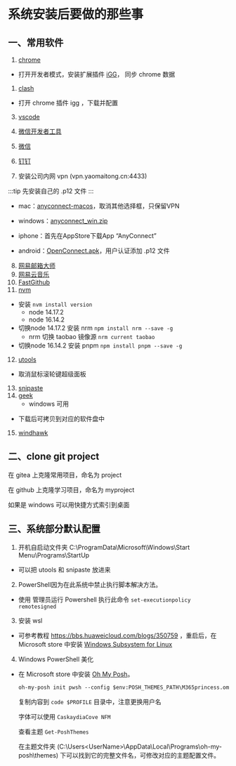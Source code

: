 # 系统安装后要做的那些事

## 一、常用软件

1. [chrome](https://chrome.google.com)

- 打开开发者模式，安装扩展插件 [iGG](https://iguge.xyz/)， 同步 chrome 数据

1. [clash](https://github.com/Fndroid/clash_for_windows_pkg/releases/download/0.20.15/Clash.for.Windows.Setup.0.20.15.exe)

- 打开 chrome 插件 igg ，下载并配置

3. [vscode](https://code.visualstudio.com/)
4. [微信开发者工具](https://developers.weixin.qq.com/miniprogram/dev/devtools/download.html)

5. [微信](https://weixin.qq.com/)
6. [钉钉](https://page.dingtalk.com/wow/z/dingtalk/simple/ddhomedownlaod#/)
7. 安装公司内网 vpn (vpn.yaomaitong.cn:4433)

:::tip 
先安装自己的 .p12 文件
:::

- mac：[anyconnect-macos](https://cdnfile.yaomaitong.cn/vpn/anyconnect-macos-4.9.04053.dmg)，取消其他选择框，只保留VPN

- windows：[anyconnect_win.zip](https://cdnfile.yaomaitong.cn/vpn/anyconnect_win.zip)

- iphone：首先在AppStore下载App “AnyConnect”
- android：[OpenConnect.apk](https://cdnfile.yaomaitong.cn/vpn/OpenConnect-1.15-1152.apk)，用户认证添加 .p12 文件

8. [网易邮箱大师](https://dashi.163.com/)
9. [网易云音乐](https://music.163.com/#/download)
10. [FastGithub](https://github.com/dotnetcore/FastGithub)
11. [nvm](https://github.com/coreybutler/nvm-windows)

- 安装 `nvm install version`
    - node 14.17.2
    - node 16.14.2
- 切换node 14.17.2 安装 nrm `npm install nrm --save -g`
    - nrm 切换 taobao 镜像源 `nrm current taobao`
- 切换node 16.14.2 安装 pnpm `npm install pnpm --save -g`

12. [utools](https://www.u.tools/)

- 取消鼠标滚轮键超级面板

13. [snipaste](https://zh.snipaste.com/)
14. [geek](https://geekuninstaller.com/download)
    - windows 可用

- 下载后可拷贝到对应的软件盘中

15. [windhawk](https://windhawk.net/)


## 二、clone git project

在 gitea 上克隆常用项目，命名为 project

在 github 上克隆学习项目，命名为 myproject


如果是 windows 可以用快捷方式索引到桌面


## 三、系统部分默认配置

1. 开机自启动文件夹 C:\ProgramData\Microsoft\Windows\Start Menu\Programs\StartUp
- 可以把 utools 和 snipaste 放进来
2. PowerShell因为在此系统中禁止执行脚本解决方法。
- 使用 管理员运行  Powershell 执行此命令 `set-executionpolicy remotesigned`
3. 安装 wsl 
- 可参考教程 https://bbs.huaweicloud.com/blogs/350759 ，重启后，在 Microsoft store 中安装 [Windows Subsystem for Linux](https://apps.microsoft.com/store/detail/windows-subsystem-for-linux/9P9TQF7MRM4R)

4. Windows PowerShell 美化
- 在 Microsoft store 中安装 [Oh My Posh](https://ohmyposh.dev/)。
    ```txt
    oh-my-posh init pwsh --config $env:POSH_THEMES_PATH\M365princess.omp.json | Invoke-Expression
    ```
    复制内容到 `code $PROFILE` 目录中，注意更换用户名
    
    字体可以使用 `CaskaydiaCove NFM`

    查看主题 `Get-PoshThemes`
    
    在主题文件夹 (C:\Users\<UserName>\AppData\Local\Programs\oh-my-posh\themes) 下可以找到它的完整文件名，可修改对应的主题配置文件。

